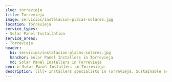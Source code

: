 ```yaml
---
slug: torrevieja
title: Torrevieja
image: servicios/instalacion-placas-solares.jpg
location: Torrevieja
service_types:
- Solar Panel Installation
service_areas:
- Torrevieja
header:
  bi: servicios/instalacion-placas-solares.jpg
  hanchor: Solar Panel Installers in Torrevieja
  md: Solar Panel Installers in Torrevieja
seo: ᐅ Solar Panel Installers in Torrevieja
description: llll➤ Installers specialists in Torrevieja. Sustainable and efficient solutions. Best techniques and competitive prices ✅ Contact us!
---
```

